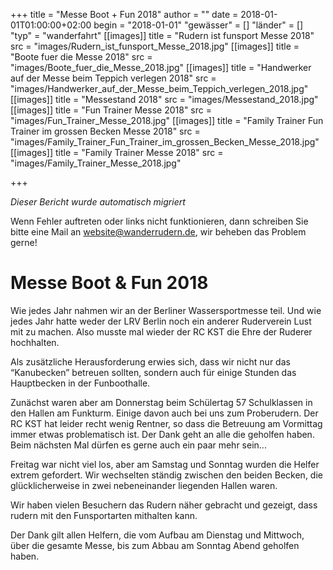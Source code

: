 +++
title = "Messe Boot + Fun 2018"
author = ""
date = 2018-01-01T01:00:00+02:00
begin = "2018-01-01"
"gewässer" = []
"länder" = []
"typ" = "wanderfahrt"
[[images]]
title = "Rudern ist funsport Messe 2018"
src = "images/Rudern_ist_funsport_Messe_2018.jpg"
[[images]]
title = "Boote fuer die Messe 2018"
src = "images/Boote_fuer_die_Messe_2018.jpg"
[[images]]
title = "Handwerker auf der Messe beim Teppich verlegen 2018"
src = "images/Handwerker_auf_der_Messe_beim_Teppich_verlegen_2018.jpg"
[[images]]
title = "Messestand 2018"
src = "images/Messestand_2018.jpg"
[[images]]
title = "Fun Trainer Messe 2018"
src = "images/Fun_Trainer_Messe_2018.jpg"
[[images]]
title = "Family Trainer Fun Trainer im grossen Becken Messe 2018"
src = "images/Family_Trainer_Fun_Trainer_im_grossen_Becken_Messe_2018.jpg"
[[images]]
title = "Family Trainer Messe 2018"
src = "images/Family_Trainer_Messe_2018.jpg"

+++


*Dieser Bericht wurde automatisch migriert*

Wenn Fehler auftreten oder links nicht funktionieren, dann schreiben Sie bitte eine Mail an website@wanderrudern.de, wir beheben das Problem gerne!



# Messe Boot & Fun 2018


Wie jedes Jahr nahmen wir an der Berliner Wassersportmesse teil. Und wie jedes Jahr hatte weder der LRV Berlin noch ein anderer Ruderverein Lust mit zu machen. Also musste mal wieder der RC KST die Ehre der Ruderer hochhalten.

Als zusätzliche Herausforderung erwies sich, dass wir nicht nur das “Kanubecken” betreuen sollten, sondern auch für einige Stunden das Hauptbecken in der Funboothalle.

Zunächst waren aber am Donnerstag beim Schülertag 57 Schulklassen in den Hallen am Funkturm. Einige davon auch bei uns zum Proberudern. Der RC KST hat leider recht wenig Rentner, so dass die Betreuung am Vormittag immer etwas problematisch ist. Der Dank geht an alle die geholfen haben. Beim nächsten Mal dürfen es gerne auch ein paar mehr sein...

Freitag war nicht viel los, aber am Samstag und Sonntag wurden die Helfer extrem gefordert. Wir wechselten ständig zwischen den beiden Becken, die glücklicherweise in zwei nebeneinander liegenden Hallen waren.

Wir haben vielen Besuchern das Rudern näher gebracht und gezeigt, dass rudern mit den Funsportarten mithalten kann.

Der Dank gilt allen Helfern, die vom Aufbau am Dienstag und Mittwoch, über die gesamte Messe, bis zum Abbau am Sonntag Abend geholfen haben.